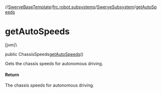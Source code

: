 //[SwerveBaseTemplate](../../../index.md)/[frc.robot.subsystems](../index.md)/[SwerveSubsystem](index.md)/[getAutoSpeeds](get-auto-speeds.md)

# getAutoSpeeds

[jvm]\

public ChassisSpeeds[getAutoSpeeds](get-auto-speeds.md)()

Gets the chassis speeds for autonomous driving.

#### Return

The chassis speeds for autonomous driving.
